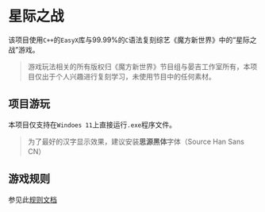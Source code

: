 # 星际之战

该项目使用`C++`的`EasyX`库与99.99%的`C`语法复刻综艺《魔方新世界》中的“星际之战”游戏。

> 游戏玩法相关的所有版权归《魔方新世界》节目组与晏吉工作室所有，本项目仅出于个人兴趣进行复刻学习，未使用节目中的任何素材。

## 项目游玩

本项目仅支持在`Windoes 11`上直接运行`.exe`程序文件。

> 为了最好的汉字显示效果，建议安装**思源黑体**字体（Source Han Sans CN）

## 游戏规则

参见此[规则文档](./StarWar/Documents/GameRule.md)
